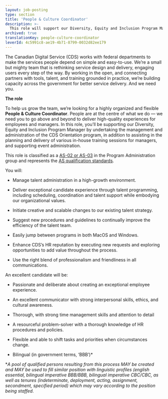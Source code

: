 ```yaml
---
layout: job-posting
type: section
title: 'People & Culture Coordinator'
description: >-
  This role will support our Diversity, Equity and Inclusion Program Manager by undertaking the management and administration of the CDS Orientation program, in addition to assisting in the planning and delivery of various in-house training sessions for managers, and supporting event administration.
archived: true
translationKey: people-culture-coordinator
leverId: 4c5991c8-ae19-4b71-8799-0032d82ee179
---
```


The Canadian Digital Service (CDS) works with federal departments to make the services people depend on simple and easy-to-use. We’re a small but mighty team that is rethinking service design and delivery, engaging users every step of the way. By working in the open, and connecting partners with tools, talent, and training grounded in practice, we’re building capacity across the government for better service delivery. And we need you.

**The role**

To help us grow the team, we’re looking for a highly organized and flexible **People & Culture Coordinator**. People are at the centre of what we do — we need you to go above and beyond to deliver high-quality experiences for employees and managers. In this role, you’ll be supporting our Diversity, Equity and Inclusion Program Manager by undertaking the management and administration of the CDS Orientation program, in addition to assisting in the planning and delivery of various in-house training sessions for managers, and supporting event administration.

This role is classified as a [AS-02 or AS-03](https://www.tbs-sct.gc.ca/agreements-conventions/view-visualiser-eng.aspx?id=15#toc24156224157) in the Program Administration group and represents the [AS qualification standards](https://www.canada.ca/en/treasury-board-secretariat/services/staffing/qualification-standards/core.html#as). 

You will:

- Manage talent administration in a high-growth environment.

- Deliver exceptional candidate experience through talent programming, including scheduling, coordination and talent support while embodying our organizational values.

- Initiate creative and scalable changes to our existing talent strategy.

- Suggest new procedures and guidelines to continually improve the efficiency of the talent team.

- Easily jump between programs in both MacOS and Windows.

- Enhance CDS’s HR reputation by executing new requests and exploring opportunities to add value throughout the process.

- Use the right blend of professionalism and friendliness in all communications.


An excellent candidate will be:

- Passionate and deliberate about creating an exceptional employee experience.

- An excellent communicator with strong interpersonal skills, ethics, and cultural awareness.

- Thorough, with strong time management skills and attention to detail

- A resourceful problem-solver with a thorough knowledge of HR procedures and policies.

- Flexible and able to shift tasks and priorities when circumstances change.

- Bilingual (in government terms, ‘BBB’)*


**A pool of qualified persons resulting from this process MAY be created and MAY be used to fill similar position with linguistic profiles (english essential, bilingual imperative BBB/BBB, bilingual imperative CBC/CBC, as well as tenures (indeterminate, deployment, acting, assignment, secondment, specified period) which may vary according to the position being staffed.*

